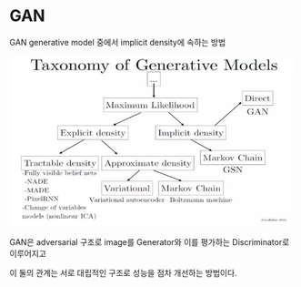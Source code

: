 # GAN
GAN generative model 중에서 implicit density에 속하는 방법

<img src="./img/GAN_TAXONOMY.png" width="500" height="300">

GAN은 adversarial 구조로 image를 Generator와 이를 평가하는 Discriminator로 이루어지고 

이 둘의 관계는 서로 대립적인 구조로 성능을 점차 개선하는 방법이다.


